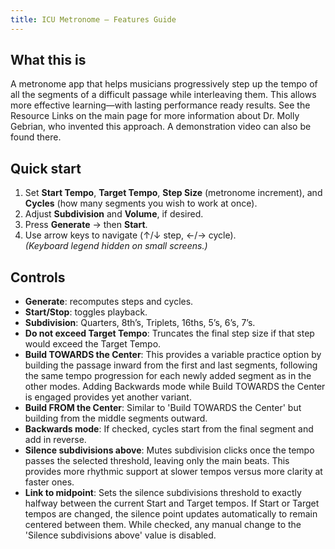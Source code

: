 ```yaml
---
title: ICU Metronome — Features Guide
---
```


## What this is

A metronome app that helps musicians progressively step up the tempo of all the segments of a difficult passage while interleaving them. This allows more effective learning—with lasting performance ready results. See the Resource Links on the main page for more information about Dr. Molly Gebrian, who invented this approach. A demonstration video can also be found there.

## Quick start

1. Set **Start Tempo**, **Target Tempo**, **Step Size** (metronome increment), and **Cycles** (how many segments you wish to work at once).
2. Adjust **Subdivision** and **Volume**, if desired.
3. Press **Generate** → then **Start**.
4. Use arrow keys to navigate (↑/↓ step, ←/→ cycle).  
   *(Keyboard legend hidden on small screens.)*

## Controls

- **Generate**: recomputes steps and cycles.
- **Start/Stop**: toggles playback.
- **Subdivision**: Quarters, 8th’s, Triplets, 16ths, 5’s, 6’s, 7’s.
- **Do not exceed Target Tempo**: Truncates the final step size if that step would exceed the Target Tempo.
- **Build TOWARDS the Center**: This provides a variable practice option by building the passage inward from the first and last segments, following the same tempo progression for each newly added segment as in the other modes. Adding Backwards mode while Build TOWARDS the Center is engaged provides yet another variant.
- **Build FROM the Center**: Similar to 'Build TOWARDS the Center' but building from the middle segments outward.
- **Backwards mode**: If checked, cycles start from the final segment and add in reverse.
- **Silence subdivisions above**: Mutes subdivision clicks once the tempo passes the selected threshold, leaving only the main beats. This provides more rhythmic support at slower tempos versus more clarity at faster ones.
- **Link to midpoint**: Sets the silence subdivisions threshold to exactly halfway between the current Start and Target tempos. If Start or Target tempos are changed, the silence point updates automatically to remain centered between them. While checked, any manual change to the 'Silence subdivisions above' value is disabled.
